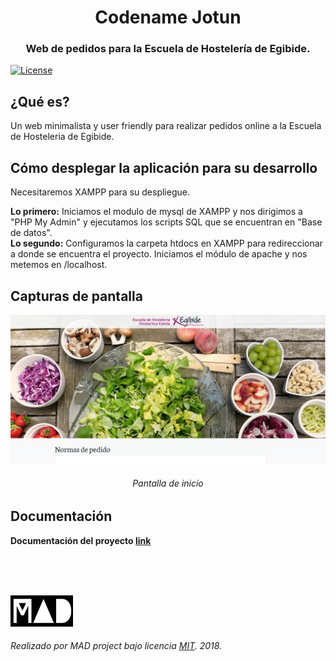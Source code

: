 <h1 align="center">Codename Jotun</h1>
<h3 align="center">Web de pedidos para la Escuela de Hostelería de Egibide.</h3>

[![License](https://img.shields.io/badge/license-MIT-lightgrey.svg?longCache=true&style=flat)](https://github.com/MAD-Project/Codename-Jotun/blob/master/LICENSE)

## ¿Qué es?
Un web minimalista y user friendly para realizar pedidos online a la Escuela de Hosteleria de Egibide.

## Cómo desplegar la aplicación para su desarrollo
Necesitaremos XAMPP para su despliegue.
<br/>

**Lo primero:** Iniciamos el modulo de mysql de XAMPP y nos dirigimos a "PHP My Admin" y ejecutamos los scripts SQL que se encuentran en "Base de datos".
<br/>
**Lo segundo:** Configuramos la carpeta htdocs en XAMPP para redireccionar a donde se encuentra el proyecto. Iniciamos el módulo de apache y nos metemos en /localhost.

## Capturas de pantalla  
![Inicio](Media/Inicio.PNG)
<h6 align="center">Pantalla de inicio</h6>

## Documentación
**Documentación del proyecto [link](Documentacion/Documentación.pdf)** 

<br/><br/><br/>

<img src="Media/Logo.jpeg" height="50" width="100" alt="Logo"/> 

###### Realizado por MAD project bajo licencia [MIT](LICENSE). 2018.
